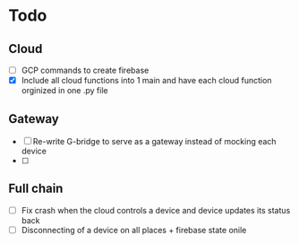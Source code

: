 # Todo

## Cloud
- [ ] GCP commands to create firebase
- [x] Include all cloud functions into 1 main and have each cloud function orginized in one .py file

## Gateway
- [ ] Re-write G-bridge to serve as a gateway instead of mocking each device
- [ ]  

## Full chain
- [ ] Fix crash when the cloud controls a device and device updates its status back
- [ ] Disconnecting of a device on all places + firebase state onile